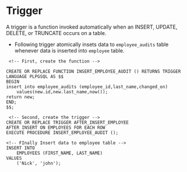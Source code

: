 # Trigger

A trigger is a function invoked automatically when an INSERT, UPDATE, DELETE, or TRUNCATE occurs on a table.

- Following trigger atomically insets data to `employee_audits` table whenever data is inserted into `employee` table.

```
 <!-- First, create the function -->

CREATE OR REPLACE FUNCTION INSERT_EMPLOYEE_AUDIT () RETURNS TRIGGER LANGUAGE PLPGSQL AS $$
BEGIN
insert into employee_audits (employee_id,last_name,changed_on)
	values(new.id,new.last_name,now());
return new;
END;
$$;

 <!-- Second, create the trigger -->
CREATE OR REPLACE TRIGGER AFTER_INSERT_EMPLOYEE
AFTER INSERT ON EMPLOYEES FOR EACH ROW
EXECUTE PROCEDURE INSERT_EMPLOYEE_AUDIT ();

<!-- FInally Insert data to employee table -->
INSERT INTO
	EMPLOYEES (FIRST_NAME, LAST_NAME)
VALUES
	('Nick', 'john');
```

